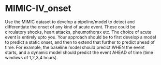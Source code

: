 # MIMIC-IV_onset
Use the MIMIC dataset to develop a pipeline/model to detect and differentiate the onset of any kind of acute event. These could be circulatory shocks, heart attacks, pheumothorax etc. The choice of acute event is entirely upto you. Your approach should be to first develop a model to predict a static onset, and then to extend that further to predict ahead of time. For example, the baseline model should predict WHEN the event starts, and a dynamic model should predict the event AHEAD of time (time windows of 1,2,3,4 hours). 
